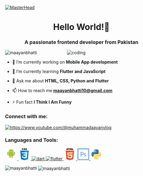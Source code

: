[![MasterHead](https://static.vecteezy.com/system/resources/previews/000/344/684/original/programming-code-on-laptop-banner-vector-flat-illustration.jpg)](https://github.com/MAayanBhatti)
<h1 align="center">Hello World!👋</h1>
<h3 align="center">A passionate frontend developer from Pakistan</h3>
<img align= "right" alt="coding" width="300" src="https://cdn.dribbble.com/users/1292677/screenshots/6139167/avento.gif">

<p align="left"> <img src="https://komarev.com/ghpvc/?username=maayanbhatti&label=Profile%20views&color=0e75b6&style=flat" alt="maayanbhatti" /> </p>

- 🔭 I’m currently working on **Mobile App development**

- 🌱 I’m currently learning **Flutter and JavaScript**

- 💬 Ask me about **HTML, CSS, Python and Flutter**

- 📫 How to reach me **maayanbhatti10@gmail.com**

- ⚡ Fun fact **I Think I Am Funny**

<h3 align="left">Connect with me:</h3>
<p align="left">
<a href="https://www.youtube.com/c/https://www.youtube.com/@muhammadaayanvlog" target="blank"><img align="center" src="https://raw.githubusercontent.com/rahuldkjain/github-profile-readme-generator/master/src/images/icons/Social/youtube.svg" alt="https://www.youtube.com/@muhammadaayanvlog" height="30" width="40" /></a>
</p>

<h3 align="left">Languages and Tools:</h3>
<p align="left"> <a href="https://developer.android.com" target="_blank" rel="noreferrer"> <img src="https://raw.githubusercontent.com/devicons/devicon/master/icons/android/android-original-wordmark.svg" alt="android" width="40" height="40"/> </a> <a href="https://www.w3schools.com/css/" target="_blank" rel="noreferrer"> <img src="https://raw.githubusercontent.com/devicons/devicon/master/icons/css3/css3-original-wordmark.svg" alt="css3" width="40" height="40"/> </a> <a href="https://dart.dev" target="_blank" rel="noreferrer"> <img src="https://www.vectorlogo.zone/logos/dartlang/dartlang-icon.svg" alt="dart" width="40" height="40"/> </a> <a href="https://flutter.dev" target="_blank" rel="noreferrer"> <img src="https://www.vectorlogo.zone/logos/flutterio/flutterio-icon.svg" alt="flutter" width="40" height="40"/> </a> <a href="https://www.w3.org/html/" target="_blank" rel="noreferrer"> <img src="https://raw.githubusercontent.com/devicons/devicon/master/icons/html5/html5-original-wordmark.svg" alt="html5" width="40" height="40"/> </a> <a href="https://www.photoshop.com/en" target="_blank" rel="noreferrer"> <img src="https://raw.githubusercontent.com/devicons/devicon/master/icons/photoshop/photoshop-line.svg" alt="photoshop" width="40" height="40"/> </a> <a href="https://www.python.org" target="_blank" rel="noreferrer"> <img src="https://raw.githubusercontent.com/devicons/devicon/master/icons/python/python-original.svg" alt="python" width="40" height="40"/> </a> </p>

<p><img align="left" src="https://github-readme-stats.vercel.app/api/top-langs?username=maayanbhatti&show_icons=true&locale=en&layout=compact" alt="maayanbhatti" /></p>

<p>&nbsp;<img align="center" src="https://github-readme-stats.vercel.app/api?username=maayanbhatti&show_icons=true&locale=en" alt="maayanbhatti" /></p>
